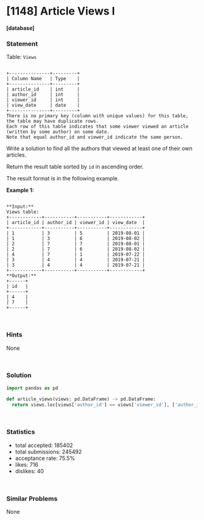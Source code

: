 # [1148] Article Views I

**[database]**

### Statement

Table: `Views`

```

+---------------+---------+
| Column Name   | Type    |
+---------------+---------+
| article_id    | int     |
| author_id     | int     |
| viewer_id     | int     |
| view_date     | date    |
+---------------+---------+
There is no primary key (column with unique values) for this table, the table may have duplicate rows.
Each row of this table indicates that some viewer viewed an article (written by some author) on some date. 
Note that equal author_id and viewer_id indicate the same person.

```




Write a solution to find all the authors that viewed at least one of their own articles.

Return the result table sorted by `id` in ascending order.

The result format is in the following example.


**Example 1:**

```

**Input:** 
Views table:
+------------+-----------+-----------+------------+
| article_id | author_id | viewer_id | view_date  |
+------------+-----------+-----------+------------+
| 1          | 3         | 5         | 2019-08-01 |
| 1          | 3         | 6         | 2019-08-02 |
| 2          | 7         | 7         | 2019-08-01 |
| 2          | 7         | 6         | 2019-08-02 |
| 4          | 7         | 1         | 2019-07-22 |
| 3          | 4         | 4         | 2019-07-21 |
| 3          | 4         | 4         | 2019-07-21 |
+------------+-----------+-----------+------------+
**Output:** 
+------+
| id   |
+------+
| 4    |
| 7    |
+------+

```


<br />

### Hints

None

<br />

### Solution

```py
import pandas as pd

def article_views(views: pd.DataFrame) -> pd.DataFrame:
  return views.loc[views['author_id'] == views['viewer_id'], ['author_id']].rename(columns = {'author_id': 'id'}).drop_duplicates().sort_values('id')
```

<br />

### Statistics

- total accepted: 185402
- total submissions: 245492
- acceptance rate: 75.5%
- likes: 716
- dislikes: 40

<br />

### Similar Problems

None
